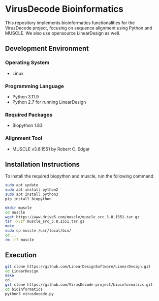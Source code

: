 # VirusDecode Bioinformatics

This repository implements bioinformatics functionalities for the VirusDecode project, focusing on sequence alignment using Python and MUSCLE. We also use opensource LinearDesign as well.

## Development Environment

### Operating System
- Linux

### Programming Language
- Python 3.11.9
- Python 2.7 for running LinearDesign

### Required Packages
- Biopython 1.83

### Alignment Tool
- MUSCLE v3.8.1551 by Robert C. Edgar

## Installation Instructions
To install the required biopython and muscle, run the following command:
```sh
sudo apt update
sudo apt install python2
sudo apt install python3
pip install biopython

mkdir muscle
cd muscle
wget https://www.drive5.com/muscle/muscle_src_3.8.1551.tar.gz
tar -xvzf muscle_src_3.8.1551.tar.gz
make
sudo cp muscle /usr/local/bin/
cd ..
rm -rf muscle
```

## Execution
```sh
git clone https://github.com/LinearDesignSoftware/LinearDesign.git
cd LinearDesign
make
cd..
git clone https://github.com/VirusDecode-project/bioinformatics.git
cd bioinformatics
python3 virusdecode.py
```
